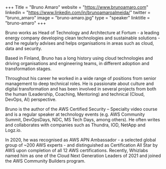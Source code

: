 +++
Title = "Bruno Amaro"
website = "https://www.brunoamaro.com"
linkedin = "https://www.linkedin.com/in/brunoamaroalmeida/"
twitter = "bruno_amaro"
image = "bruno-amaro.jpg"
type = "speaker"
linktitle = "bruno-amaro"
+++


Bruno works as Head of Technology and Architecture at Fortum - a leading energy company developing clean technologies and sustainable solutions - and he regularly advises and helps organisations in areas such as cloud, data and security.

Based in Finland, Bruno has a long history using cloud technologies and driving organisations and engineering teams, in different adoption and transformation stages.

Throughout his career he worked in a wide range of positions from senior management to deep technical roles. He is passionate about culture and digital transformation and has been involved in several projects from both the human (Leadership, Coaching, Mentoring) and technical (Cloud, DevOps, AI) perspective.

Bruno is the author of the AWS Certified Security – Specialty video course and is a regular speaker at technology events (e.g. AWS Community Summit, DevOpsDays, NDC, MS Tech Days, among others). He often writes and collaborates with companies such as Thundra, IOD, NetApp and Logz.io.

In 2020, he was recognised as AWS APN Ambassador - a selected global group of ~200 AWS experts - and distinguished as Certification All Star by AWS upon completion of all 12 AWS certifications. Recently, Whizlabs named him as one of the Cloud Next Generation Leaders of 2021 and joined the AWS Community Builders program.
